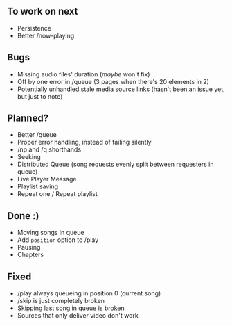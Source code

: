 ## To work on next

- Persistence
- Better /now-playing

## Bugs

- Missing audio files' duration (_maybe_ won't fix)
- Off by one error in /queue (3 pages when there's 20 elements in 2)
- Potentially unhandled stale media source links (hasn't been an issue yet, but just to note)

## Planned?

- Better /queue
- Proper error handling, instead of failing silently
- /np and /q shorthands
- Seeking
- Distributed Queue (song requests evenly split between requesters in queue)
- Live Player Message
- Playlist saving
- Repeat one / Repeat playlist

## Done :)

- Moving songs in queue
- Add `position` option to /play
- Pausing
- Chapters

## Fixed

- /play always queueing in position 0 (current song)
- /skip is just completely broken
- Skipping last song in queue is broken
- Sources that only deliver video don't work

